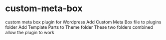 # custom-meta-box
custom meta box plugin for Wordpress
Add Custom Meta Box file to plugins folder
Add Template Parts to Theme folder
These two folders combined allow the plugin to work

